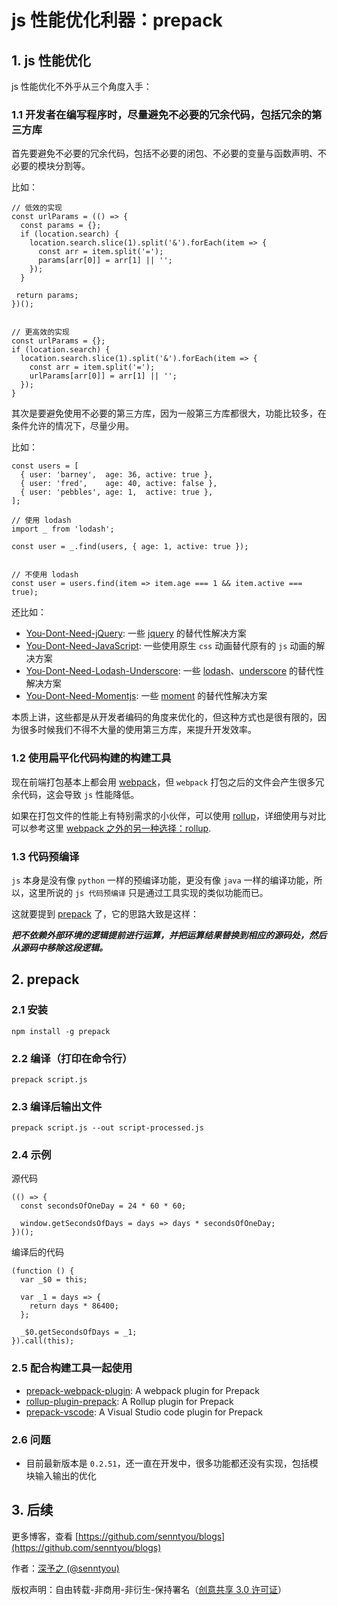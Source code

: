 # js 性能优化利器：prepack

## 1. js 性能优化

js 性能优化不外乎从三个角度入手：

### 1.1 开发者在编写程序时，尽量避免不必要的冗余代码，包括冗余的第三方库

首先要避免不必要的冗余代码，包括不必要的闭包、不必要的变量与函数声明、不必要的模块分割等。

比如：

```
// 低效的实现
const urlParams = (() => {
  const params = {};
  if (location.search) {
    location.search.slice(1).split('&').forEach(item => {
      const arr = item.split('=');
      params[arr[0]] = arr[1] || '';
    });
  }

 return params;
})();


// 更高效的实现
const urlParams = {};
if (location.search) {
  location.search.slice(1).split('&').forEach(item => {
    const arr = item.split('=');
    urlParams[arr[0]] = arr[1] || '';
  });
}
```

其次是要避免使用不必要的第三方库，因为一般第三方库都很大，功能比较多，在条件允许的情况下，尽量少用。

比如：

```
const users = [
  { user: 'barney',  age: 36, active: true },
  { user: 'fred',    age: 40, active: false },
  { user: 'pebbles', age: 1,  active: true },
];

// 使用 lodash
import _ from 'lodash';

const user = _.find(users, { age: 1, active: true });


// 不使用 lodash
const user = users.find(item => item.age === 1 && item.active === true);
```

还比如：

- [You-Dont-Need-jQuery](https://github.com/nefe/You-Dont-Need-jQuery): 一些 [jquery](https://github.com/jquery/jquery) 的替代性解决方案
- [You-Dont-Need-JavaScript](https://github.com/you-dont-need/You-Dont-Need-JavaScript): 一些使用原生 `css` 动画替代原有的 `js` 动画的解决方案
- [You-Dont-Need-Lodash-Underscore](https://github.com/you-dont-need/You-Dont-Need-Lodash-Underscore): 一些 [lodash](https://github.com/lodash/lodash)、[underscore](https://github.com/jashkenas/underscore) 的替代性解决方案
- [You-Dont-Need-Momentjs](https://github.com/you-dont-need/You-Dont-Need-Momentjs): 一些 [moment](https://github.com/moment/moment) 的替代性解决方案

本质上讲，这些都是从开发者编码的角度来优化的，但这种方式也是很有限的，因为很多时候我们不得不大量的使用第三方库，来提升开发效率。

### 1.2 使用扁平化代码构建的构建工具

现在前端打包基本上都会用 [webpack](https://github.com/webpack/webpack)，但 `webpack` 打包之后的文件会产生很多冗余代码，这会导致 `js` 性能降低。

如果在打包文件的性能上有特别需求的小伙伴，可以使用 [rollup](https://github.com/rollup/rollup)，详细使用与对比可以参考这里 [webpack 之外的另一种选择：rollup](../advanced/15.md).

### 1.3 代码预编译

`js` 本身是没有像 `python` 一样的预编译功能，更没有像 `java` 一样的编译功能，所以，这里所说的 `js 代码预编译` 只是通过工具实现的类似功能而已。

这就要提到 [prepack](https://github.com/facebook/prepack) 了，它的思路大致是这样：

**_把不依赖外部环境的逻辑提前进行运算，并把运算结果替换到相应的源码处，然后从源码中移除这段逻辑。_**

## 2. prepack

### 2.1 安装

```
npm install -g prepack
```

### 2.2 编译（打印在命令行）

```
prepack script.js
```

### 2.3 编译后输出文件

```
prepack script.js --out script-processed.js
```

### 2.4 示例

源代码

```
(() => {
  const secondsOfOneDay = 24 * 60 * 60;

  window.getSecondsOfDays = days => days * secondsOfOneDay;
})();
```

编译后的代码

```
(function () {
  var _$0 = this;

  var _1 = days => {
    return days * 86400;
  };

  _$0.getSecondsOfDays = _1;
}).call(this);
```

### 2.5 配合构建工具一起使用

- [prepack-webpack-plugin](https://github.com/gajus/prepack-webpack-plugin): A webpack plugin for Prepack
- [rollup-plugin-prepack](https://github.com/olstenlarck/rollup-plugin-prepack): A Rollup plugin for Prepack
- [prepack-vscode](https://marketplace.visualstudio.com/items?itemName=RobinMalfait.prepack-vscode): A Visual Studio code plugin for Prepack

### 2.6 问题

- 目前最新版本是 `0.2.51`，还一直在开发中，很多功能都还没有实现，包括模块输入输出的优化

## 3. 后续

更多博客，查看 [https://github.com/senntyou/blogs](https://github.com/senntyou/blogs)

作者：[深予之 (@senntyou)](https://github.com/senntyou)

版权声明：自由转载-非商用-非衍生-保持署名（[创意共享 3.0 许可证](https://creativecommons.org/licenses/by-nc-nd/3.0/deed.zh)）
